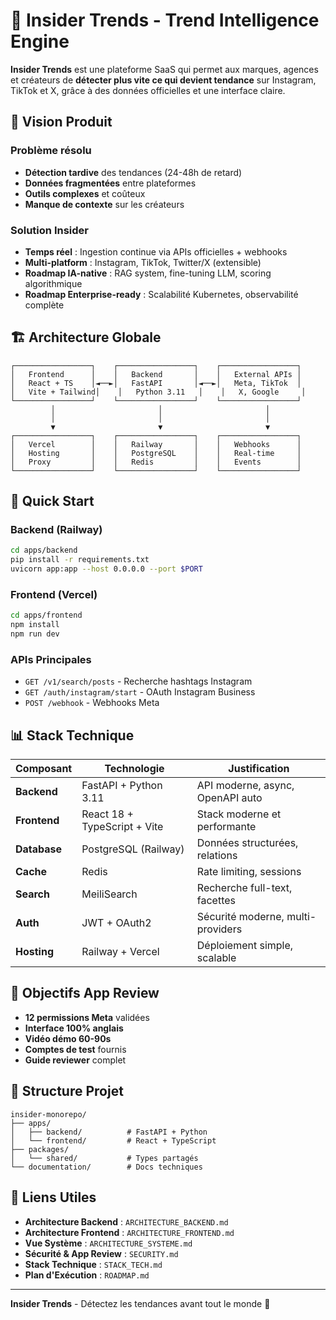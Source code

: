 # 🚀 Insider Trends - Trend Intelligence Engine

**Insider Trends** est une plateforme SaaS qui permet aux marques, agences et créateurs de **détecter plus vite ce qui devient tendance** sur Instagram, TikTok et X, grâce à des données officielles et une interface claire.

## 🎯 Vision Produit

### **Problème résolu**
- **Détection tardive** des tendances (24-48h de retard)
- **Données fragmentées** entre plateformes
- **Outils complexes** et coûteux
- **Manque de contexte** sur les créateurs

### **Solution Insider**
- **Temps réel** : Ingestion continue via APIs officielles + webhooks
- **Multi-platform** : Instagram, TikTok, Twitter/X (extensible)
- **Roadmap IA-native** : RAG system, fine-tuning LLM, scoring algorithmique
- **Roadmap Enterprise-ready** : Scalabilité Kubernetes, observabilité complète

## 🏗️ Architecture Globale

```
┌─────────────────┐    ┌─────────────────┐    ┌─────────────────┐
│   Frontend      │    │   Backend       │    │   External APIs │
│   React + TS    │◄──►│   FastAPI       │◄──►│   Meta, TikTok  │
│   Vite + Tailwind│    │   Python 3.11   │    │   X, Google     │
└─────────────────┘    └─────────────────┘    └─────────────────┘
         │                       │                       │
         │                       │                       │
         ▼                       ▼                       ▼
┌─────────────────┐    ┌─────────────────┐    ┌─────────────────┐
│   Vercel        │    │   Railway       │    │   Webhooks      │
│   Hosting       │    │   PostgreSQL    │    │   Real-time     │
│   Proxy         │    │   Redis         │    │   Events        │
└─────────────────┘    └─────────────────┘    └─────────────────┘
```

## 🚀 Quick Start

### **Backend (Railway)**
```bash
cd apps/backend
pip install -r requirements.txt
uvicorn app:app --host 0.0.0.0 --port $PORT
```

### **Frontend (Vercel)**
```bash
cd apps/frontend
npm install
npm run dev
```

### **APIs Principales**
- `GET /v1/search/posts` - Recherche hashtags Instagram
- `GET /auth/instagram/start` - OAuth Instagram Business
- `POST /webhook` - Webhooks Meta

## 📊 Stack Technique

| Composant | Technologie | Justification |
|-----------|------------|---------------|
| **Backend** | FastAPI + Python 3.11 | API moderne, async, OpenAPI auto |
| **Frontend** | React 18 + TypeScript + Vite | Stack moderne et performante |
| **Database** | PostgreSQL (Railway) | Données structurées, relations |
| **Cache** | Redis | Rate limiting, sessions |
| **Search** | MeiliSearch | Recherche full-text, facettes |
| **Auth** | JWT + OAuth2 | Sécurité moderne, multi-providers |
| **Hosting** | Railway + Vercel | Déploiement simple, scalable |

## 🎯 Objectifs App Review

- **12 permissions Meta** validées
- **Interface 100% anglais**
- **Vidéo démo 60-90s**
- **Comptes de test** fournis
- **Guide reviewer** complet

## 📁 Structure Projet

```
insider-monorepo/
├── apps/
│   ├── backend/          # FastAPI + Python
│   └── frontend/         # React + TypeScript
├── packages/
│   └── shared/           # Types partagés
└── documentation/        # Docs techniques
```

## 🔗 Liens Utiles

- **Architecture Backend** : `ARCHITECTURE_BACKEND.md`
- **Architecture Frontend** : `ARCHITECTURE_FRONTEND.md`
- **Vue Système** : `ARCHITECTURE_SYSTEME.md`
- **Sécurité & App Review** : `SECURITY.md`
- **Stack Technique** : `STACK_TECH.md`
- **Plan d'Exécution** : `ROADMAP.md`

---

**Insider Trends** - Détectez les tendances avant tout le monde 🚀